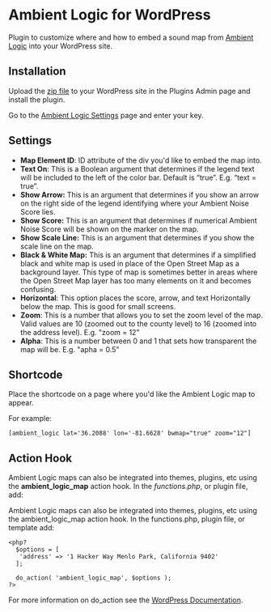 # Ambient Logic for WordPress

Plugin to customize where and how to embed a sound map from [Ambient Logic](http://www.ambient-logic.com/) into your WordPress site.

## Installation

Upload the [zip file](https://github.com/asommer70/ambient-logic-wordpress/releases) to your WordPress site in the Plugins Admin page and install the plugin.

Go to the [Ambient Logic Settings](/wp-admin/options-general.php?page=ambient-logic&tab=settings) page and enter your key.


## Settings

* **Map Element ID**: ID attribute of the div you'd like to embed the map into.
* **Text On**: This is a Boolean argument that determines if the legend text will be included to the left of the color bar. Default is “true”. E.g. “text = true”.
* **Show Arrow:** This is an argument that determines if you show an arrow on the right side of the legend identifying where your Ambient Noise Score lies.
* **Show Score:** This is an argument that determines if numerical Ambient Noise Score will be shown on the marker on the map.
* **Show Scale Line:** This is an argument that determines if you show the scale line on the map.
* **Black & White Map:** This is an argument that determines if a simplified black and white map is used in place of the Open Street Map as a background layer. This type of map is sometimes better in areas where the Open Street Map layer has too many elements on it and becomes confusing.
* **Horizontal**: This option places the score, arrow, and text Horizontally below the map. This is good for small screens.
* **Zoom**: This is a number that allows you to set the zoom level of the map. Valid values are 10 (zoomed out to the county level) to 16 (zoomed into the address level). E.g. "zoom = 12"
* **Alpha**: This is a number between 0 and 1 that sets how transparent the map will be. E.g. "apha = 0.5"

## Shortcode

Place the shortcode on a page where you'd like the Ambient Logic map to appear.

For example:

```
[ambient_logic lat='36.2088' lon='-81.6628' bwmap="true" zoom="12"]
```

## Action Hook

Ambient Logic maps can also be integrated into themes, plugins, etc using the **ambient_logic_map** action hook. In the *functions.php*, or plugin file, add:

Ambient Logic maps can also be integrated into themes, plugins, etc using the ambient_logic_map action hook. In the functions.php, plugin file, or template add:

```
<php?
  $options = [
   'address' => '1 Hacker Way Menlo Park, California 9402'
  ];

  do_action( 'ambient_logic_map', $options );
?>
```

For more information on do_action see the [WordPress Documentation](https://developer.wordpress.org/reference/functions/do_action/).
